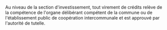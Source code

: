Au niveau de la section d'investissement, tout virement de crédits relève de la compétence de l'organe délibérant compétent de la commune ou de l'établissement public de coopération intercommunale et est approuvé par l'autorité de tutelle.